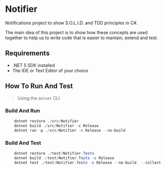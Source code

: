 # Notifier #

Notifications project to show S.O.L.I.D. and TDD principles in C#.

The main idea of this project is to show how these concepts are used together
to help us to write code that is easier to mantain, extend and test.

## Requirements ##

* .NET 5 SDK installed
* The IDE or Text Editor of your choice

## How To Run And Test ##

> Using the `dotnet` CLI

### Build And Run ###

```powershell
    dotnet restore ./src/Notifier
    dotnet build ./src/Notifier -c Release
    dotnet run -p ./src/Notifier -c Release --no-build
```

### Build And Test ###

```powershell
    dotnet restore ./test/Notifier.Tests
    dotnet build ./test/Notifier.Tests -c Release
    dotnet test ./test/Notifier.Tests -c Release --no-build  --collect:"XPlat Code Coverage"
```

